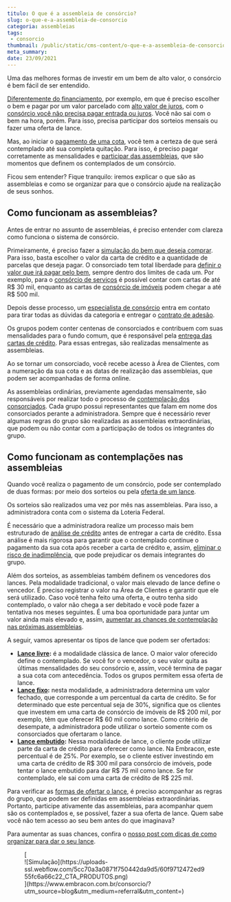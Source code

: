 ```yaml
---
titulo: O que é a assembleia de consórcio?
slug: o-que-e-a-assembleia-de-consorcio
categoria: assembleias
tags:
 - consorcio
thumbnail: /public/static/cms-content/o-que-e-a-assembleia-de-consorcio.jpg
meta_summary: 
date: 23/09/2021
---
```

Uma das melhores formas de investir em um bem de alto valor, o consórcio é bem fácil de ser entendido.

[Diferentemente do financiamento](https://www.embracon.com.br/blog/financiamento-ou-consorcio-o-que-e-melhor-na-compra-de-um-imovel), por exemplo, em que é preciso escolher o bem e pagar por um valor parcelado com [alto valor de juros](https://www.embracon.com.br/blog/como-os-juros-afetam-a-sua-vida), com o [consórcio você não precisa pagar entrada ou juros](https://www.embracon.com.br/blog/consorcio-nao-tem-juros-entenda). Você não sai com o bem na hora, porém. Para isso, precisa participar dos sorteios mensais ou fazer uma oferta de lance.

Mas, ao iniciar o [pagamento de uma cota](https://www.embracon.com.br/blog/entenda-o-que-e-e-como-funciona-uma-cota-de-consorcio), você tem a certeza de que será contemplado até sua completa quitação. Para isso, é preciso pagar corretamente as mensalidades e [participar das assembleias](https://www.embracon.com.br/blog/assembleia-de-consorcio-como-funciona), que são momentos que definem os contemplados de um consórcio.

Ficou sem entender? Fique tranquilo: iremos explicar o que são as assembleias e como se organizar para que o consórcio ajude na realização de seus sonhos.

Como funcionam as assembleias? 
-------------------------------

Antes de entrar no assunto de assembleias, é preciso entender com clareza como funciona o sistema de consórcio.

Primeiramente, é preciso fazer a [simulação do bem que deseja comprar](https://www.embracon.com.br/blog/descubra-como-fazer-uma-simulacao-no-consorcio). Para isso, basta escolher o valor da carta de crédito e a quantidade de parcelas que deseja pagar. O consorciado tem total liberdade para [definir o valor que irá pagar pelo bem](https://www.embracon.com.br/blog/qual-o-valor-ideal-da-parcela-mensal-de-um-consorcio), sempre dentro dos limites de cada um. Por exemplo, para o [consórcio de serviços](https://www.embracon.com.br/blog/consorcio-de-servicos-tudo-o-que-voce-precisa-saber-sobre-o-assunto) é possível contar com cartas de até R$ 30 mil, enquanto as cartas de [consórcio de imóveis](https://www.embracon.com.br/blog/como-funciona-consorcio-de-imoveis) podem chegar a até R$ 500 mil.

Depois desse processo, um [especialista de consórcio](https://www.embracon.com.br/blog/tudo-o-que-voce-precisa-saber-sobre-a-importancia-de-um-consultor-de-consorcio) entra em contato para tirar todas as dúvidas da categoria e entregar o [contrato de adesão](https://www.embracon.com.br/blog/saiba-o-que-avaliar-antes-de-assinar-um-contrato-de-consorcio).

Os grupos podem conter centenas de consorciados e contribuem com suas mensalidades para o fundo comum, que é responsável pela [entrega das cartas de crédito](https://www.embracon.com.br/blog/tudo-o-que-voce-precisa-saber-sobre-a-carta-de-credito-de-consorcios). Para essas entregas, são realizadas mensalmente as assembleias.

Ao se tornar um consorciado, você recebe acesso à Área de Clientes, com a numeração da sua cota e as datas de realização das assembleias, que podem ser acompanhadas de forma online.

As assembleias ordinárias, previamente agendadas mensalmente, são responsáveis por realizar todo o processo de [contemplação dos consorciados](https://www.embracon.com.br/blog/quais-sao-as-formas-de-contemplacao). Cada grupo possui representantes que falam em nome dos consorciados perante a administradora. Sempre que é necessário rever algumas regras do grupo são realizadas as assembleias extraordinárias, que podem ou não contar com a participação de todos os integrantes do grupo.

Como funcionam as contemplações nas assembleias 
------------------------------------------------

Quando você realiza o pagamento de um consórcio, pode ser contemplado de duas formas: por meio dos sorteios ou pela [oferta de um lance](https://www.embracon.com.br/conhecaoconsorcio/o-que-e-o-lance).

Os sorteios são realizados uma vez por mês nas assembleias. Para isso, a administradora conta com o sistema da Loteria Federal.

É necessário que a administradora realize um processo mais bem estruturado de [análise de crédito](https://www.embracon.com.br/blog/como-funciona-a-analise-de-credito-no-consorcio) antes de entregar a carta de crédito. Essa análise é mais rigorosa para garantir que o contemplado continue o pagamento da sua cota após receber a carta de crédito e, assim, [eliminar o risco de inadimplência](https://www.embracon.com.br/blog/nao-consigo-pagar-meu-consorcio-e-agora), que pode prejudicar os demais integrantes do grupo.

Além dos sorteios, as assembleias também definem os vencedores dos lances. Pela modalidade tradicional, o valor mais elevado de lance define o vencedor. É preciso registrar o valor na Área de Clientes e garantir que ele será utilizado. Caso você tenha feito uma oferta, e outro tenha sido contemplado, o valor não chega a ser debitado e você pode fazer a tentativa nos meses seguintes. É uma boa oportunidade para juntar um valor ainda mais elevado e, assim, [aumentar as chances de contemplação nas próximas assembleias](https://www.embracon.com.br/blog/como-ser-contemplado-mais-rapido-no-consorcio).

A seguir, vamos apresentar os tipos de lance que podem ser ofertados:

- [**Lance livre**](https://www.embracon.com.br/blog/o-que-e-o-lance-livre)**:** é a modalidade clássica de lance. O maior valor oferecido define o contemplado. Se você for o vencedor, o seu valor quita as últimas mensalidades do seu consórcio e, assim, você termina de pagar a sua cota com antecedência. Todos os grupos permitem essa oferta de lance.
- [**Lance fixo**](https://www.embracon.com.br/blog/o-que-e-um-lance-fixo-no-consorcio)**:** nesta modalidade, a administradora determina um valor fechado, que corresponde a um percentual da carta de crédito. Se for determinado que este percentual seja de 30%, significa que os clientes que investem em uma carta de consórcio de imóveis de R$ 200 mil, por exemplo, têm que oferecer R$ 60 mil como lance. Como critério de desempate, a administradora pode utilizar o sorteio somente com os consorciados que ofertaram o lance.
- [**Lance embutido**](https://www.embracon.com.br/blog/lance-embutido-entenda-o-que-e-como-funciona-e-como-fazer)**:** Nessa modalidade de lance, o cliente pode utilizar parte da carta de crédito para oferecer como lance. Na Embracon, este percentual é de 25%. Por exemplo, se o cliente estiver investindo em uma carta de crédito de R$ 300 mil para consórcio de imóveis, pode tentar o lance embutido para dar R$ 75 mil como lance. Se for contemplado, ele sai com uma carta de crédito de R$ 225 mil.

Para verificar as [formas de ofertar o lance](https://www.embracon.com.br/blog/como-funcionam-os-tipos-de-lances-no-consorcio), é preciso acompanhar as regras do grupo, que podem ser definidas em assembleias extraordinárias. Portanto, participe ativamente das assembleias, para acompanhar quem são os contemplados e, se possível, fazer a sua oferta de lance. Quem sabe você não tem acesso ao seu bem antes do que imaginava?

Para aumentar as suas chances, confira o [nosso post com dicas de como organizar para dar o seu lance](https://www.embracon.com.br/blog/saiba-como-definir-o-valor-de-lance-para-ser-contemplado-mais-rapido).

<figure class="w-richtext-figure-type-image w-richtext-align-center">[<div>![Simulação](https://uploads-ssl.webflow.com/5cc70a3a0871f750442da9d5/60f9712472ed955fc6a66c22_CTA_PRODUTOS.png)</div>](https://www.embracon.com.br/consorcio/?utm_source=blog&utm_medium=referral&utm_content=)</figure>
